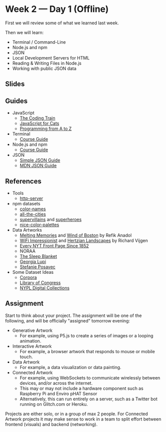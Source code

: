 # Week 2 — Day 1 (Offline)

First we will review some of what we learned last week.

Then we will learn:

- Terminal / Command-Line
- Node.js and npm
- JSON
- Local Development Servers for HTML
- Reading & Writing Files in Node.js
- Working with public JSON data

## Slides

## Guides

- JavaScript
  - [The Coding Train](https://thecodingtrain.com)
  - [JavaScript for Cats](http://jsforcats.com/)
  - [Programming from A to Z](https://shiffman.net/a2z/)
- Terminal
  - [Course Guide](../../guides/terminal.md)
- Node.js and npm
  - [Course Guide](../../guides/node-and-npm.md)
- JSON
  - [Simple JSON Guide](http://montoyamoraga.io/tutorial-json/)
  - [MDN JSON Guide](https://developer.mozilla.org/en-US/docs/Learn/JavaScript/Objects/JSON)

## References

- Tools
  - [http-server](https://www.npmjs.com/package/http-server)
- npm datasets
  - [color-names](https://github.com/meodai/color-names)
  - [all-the-cities](https://www.npmjs.com/package/all-the-cities)
  - [supervillains](https://www.npmjs.com/package/supervillains) and [superheroes](https://www.npmjs.com/package/superheroes)
  - [nice-color-palettes](https://www.npmjs.com/package/nice-color-palettes)
- Data Artworks
  - [Melting Memories](https://vimeo.com/264369157) and [Wind of Boston](https://visuall.net/2017/03/22/wind-of-boston-series-of-data-paintings-by-refik-anadol-studio/) by Refik Anadol
  - [WiFi Impressionist](https://www.creativeapplications.net/environment/wifi-impressionist-city-as-an-electromagnetic-landscape/) and [Hertzian Landscapes](https://www.creativeapplications.net/js/hertzian-landscapes-the-interactive-space-of-a-radio-spectrum/) by Richard Vijgen
  - [Every NYT Front Page Since 1852](https://www.thisiscolossal.com/2017/02/the-rise-of-the-image-every-ny-times-front-page-since-1852-in-under-a-minute/)
  - NORAA
  - [The Sleep Blanket](https://www.thisiscolossal.com/2019/07/baby-data-blanket/)
  - [Georgia Lupi](http://giorgialupi.com/)
  - [Stefanie Posavec](http://www.stefanieposavec.com/)
- Some Dataset Ideas
  - [Corpora](https://github.com/dariusk/corpora)
  - [Library of Congress](https://www.loc.gov/pictures/)
  - [NYPL Digital Collections](https://digitalcollections.nypl.org)

## Assignment

Start to think about your project. The assignment will be one of the following, and will be officially "assigned" tomorrow evening:

- Generative Artwork
  - For example, using P5.js to create a series of images or a looping animation.
- Interactive Artwork
  - For example, a browser artwork that responds to mouse or mobile touch.
- Data Artwork
  - For example, a data visualization or data painting.
- Connected Artwork
  - For example, using WebSockets to communicate wirelessly between devices, and/or across the internet.
  - This may or may not include a hardware component such as Raspberry Pi and Enviro pHAT Sensor
  - Alternatively, this can run entirely on a server, such as a Twitter bot running on Glitch.com or Heroku.

Projects are either solo, or in a group of max 2 people. For Connected Artwork projects it may make sense to work in a team to split effort between frontend (visuals) and backend (networking).
